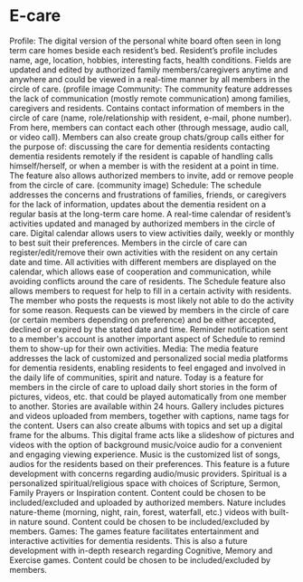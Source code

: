 # E-care


Profile: The digital version of the personal white board often seen in long term care homes beside each resident’s bed.
Resident’s profile includes name, age, location, hobbies, interesting facts, health conditions. Fields are updated and edited by authorized family members/caregivers anytime and anywhere and could be viewed in a real-time manner by all members in the circle of care. (profile image
Community: The community feature addresses the lack of communication (mostly remote communication) among families, caregivers and residents.
Contains contact information of members in the circle of care (name, role/relationship with resident, e-mail, phone number). 
From here, members can contact each other (through message, audio call, or video call). Members can also create group chats/group calls either for the purpose of:
discussing the care for dementia residents
contacting dementia residents remotely if the resident is capable of handling calls himself/herself, or when a member is with the resident at a point in time. 
The feature also allows authorized members to invite, add or remove people from the circle of care. (community image)
Schedule: The schedule addresses the concerns and frustrations of families, friends, or caregivers for the lack of information, updates about the dementia resident on a regular basis at the long-term care home.
A real-time calendar of resident’s activities updated and managed by authorized members in the circle of care. Digital calendar allows users to view activities daily, weekly or monthly to best suit their preferences. 
Members in the circle of care can register/edit/remove their own activities with the resident on any certain date and time. All activities with different members are displayed on the calendar, which allows ease of cooperation and communication, while avoiding conflicts around the care of residents. 
The Schedule feature also allows members to request for help to fill in a certain activity with residents. The member who posts the requests is most likely not able to do the activity for some reason. Requests can be viewed by members in the circle of care (or certain members depending on preference) and be either accepted, declined or expired by the stated date and time.
Reminder notification sent to a member's account is another important aspect of Schedule to remind them to show-up for their own activities.
Media: The media feature addresses the lack of customized and personalized social media platforms for dementia residents, enabling residents to feel engaged and involved in the daily life of communities, spirit and nature.
Today is a feature for members in the circle of care to upload daily short stories in the form of pictures, videos, etc. that could be played automatically from one member to another. Stories are available within 24 hours.
Gallery includes pictures and videos uploaded from members, together with captions, name tags for the content. Users can also create albums with topics and set up a digital frame for the albums. This digital frame acts like a slideshow of pictures and videos with the option of background music/voice audio for a convenient and engaging viewing experience.
Music is the customized list of songs, audios for the residents based on their preferences. This feature is a future development with concerns regarding audio/music providers.
Spiritual is a personalized spiritual/religious space with choices of Scripture, Sermon, Family Prayers or Inspiration content. Content could be chosen to be included/excluded and uploaded by authorized members. 
Nature includes nature-theme (morning, night, rain, forest, waterfall, etc.) videos with built-in nature sound. Content could be chosen to be included/excluded by members.
Games: The games feature facilitates entertainment and interactive activities for dementia residents. This is also a future development with in-depth research regarding Cognitive, Memory and Exercise games. Content could be chosen to be included/excluded by members.

